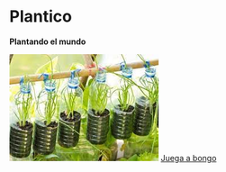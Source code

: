# Plantico
<html>
 <body>
  <p><strong>Plantando el mundo</strong></p>
  <img src="images (7).jpg">
  <a href="bongo.cat">Juega a bongo</a>
 <body>
<html>
